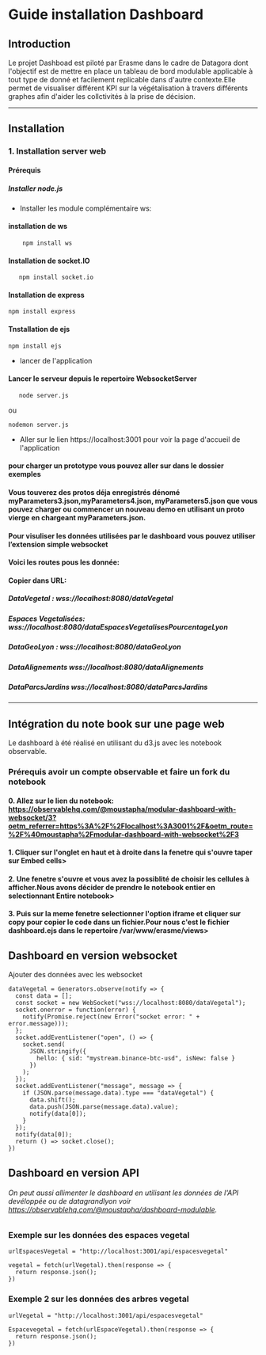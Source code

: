 # Guide installation Dashboard

## Introduction
Le projet Dashboad est piloté par Erasme  dans le cadre de Datagora dont l'objectif est de mettre en place un tableau de bord modulable applicable à tout type de donné et facilement replicable dans d'autre contexte.Elle permet de visualiser différent KPI sur la végétalisation à travers différents graphes afin d'aider les collctivités à la prise de décision.

---
## Installation 

### 1. Installation server web  

#### Prérequis
#####  Installer node.js

* Installer les module complémentaire ws:
#### installation de ws

```
    npm install ws
```
#### Installation de socket.IO
```
   npm install socket.io
```
#### Installation de express
```
npm install express

```
#### Tnstallation de ejs

```
npm install ejs

```


* lancer de l'application 

#### Lancer le serveur  depuis le repertoire WebsocketServer

```
   node server.js
```
ou
```
nodemon server.js
```

* Aller sur le lien https://localhost:3001 pour voir la page d'accueil de l'application

#### pour charger un prototype vous pouvez aller sur   dans le dossier  exemples

#### Vous touverez des protos déja enregistrés dénomé myParameters3.json,myParameters4.json, myParameters5.json  que vous pouvez charger ou commencer un nouveau demo en utilisant un proto vierge en chargeant myParameters.json.


#### Pour visuliser les données  utilisées par le dashboard vous pouvez utiliser l’extension simple websocket 

#### Voici les routes pous les donnée:

#### Copier dans URL:

##### DataVegetal  :                       wss://localhost:8080/dataVegetal

##### Espaces Vegetalisées:           wss://localhost:8080/dataEspacesVegetalisesPourcentageLyon

##### DataGeoLyon :                     wss://localhost:8080/dataGeoLyon

##### DataAlignements                  wss://localhost:8080/dataAlignements

##### DataParcsJardins                  wss://localhost:8080/dataParcsJardins

---

## Intégration du note book sur une page web

Le dashboard à été réalisé en utilisant du d3.js avec les notebook observable.

### Prérequis avoir un compte observable et faire un fork du notebook

#### 0. Allez sur le lien du notebook: https://observablehq.com/@moustapha/modular-dashboard-with-websocket/3?oetm_referrer=https%3A%2F%2Flocalhost%3A3001%2F&oetm_route=%2F%40moustapha%2Fmodular-dashboard-with-websocket%2F3


#### 1. Cliquer sur l'onglet en haut et à droite dans la fenetre qui s'ouvre taper sur Embed cells>

#### 2. Une fenetre s'ouvre et vous avez la possiblité de choisir les cellules à afficher.Nous avons décider de prendre le notebook entier en selectionnant Entire notebook>

#### 3. Puis sur la meme fenetre selectionner l'option iframe et cliquer sur copy pour copier le code dans un fichier.Pour nous c'est le fichier dashboard.ejs dans le repertoire /var/www/erasme/views>

## Dashboard en version websocket
Ajouter des données avec les websocket
```
dataVegetal = Generators.observe(notify => {
  const data = [];
  const socket = new WebSocket("wss://localhost:8080/dataVegetal");
  socket.onerror = function(error) {
    notify(Promise.reject(new Error("socket error: " + error.message)));
  };
  socket.addEventListener("open", () => {
    socket.send(
      JSON.stringify({
        hello: { sid: "mystream.binance-btc-usd", isNew: false }
      })
    );
  });
  socket.addEventListener("message", message => {
    if (JSON.parse(message.data).type === "dataVegetal") {
      data.shift();
      data.push(JSON.parse(message.data).value);
      notify(data[0]);
    }
  });
  notify(data[0]);
  return () => socket.close();
})

```
## Dashboard en version API

###### On peut aussi allimenter le dashboard en utilisant les données de l'API devéloppée ou de datagrandlyon voir https://observablehq.com/@moustapha/dashboard-modulable.

### Exemple sur les données des espaces vegetal

```
urlEspacesVegetal = "http://localhost:3001/api/espacesvegetal"

```

```
vegetal = fetch(urlVegetal).then(response => {
  return response.json();
})
```
### Exemple 2 sur les données des arbres vegetal

```
urlVegetal = "http://localhost:3001/api/espacesvegetal"
```
```
Espacevegetal = fetch(urlEspaceVegetal).then(response => {
  return response.json();
})
```
